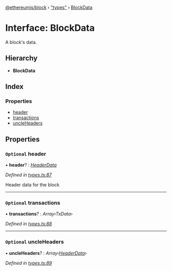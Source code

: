 [@ethereumjs/block](../README.md) › ["types"](../modules/_types_.md) › [BlockData](_types_.blockdata.md)

# Interface: BlockData

A block's data.

## Hierarchy

* **BlockData**

## Index

### Properties

* [header](_types_.blockdata.md#optional-header)
* [transactions](_types_.blockdata.md#optional-transactions)
* [uncleHeaders](_types_.blockdata.md#optional-uncleheaders)

## Properties

### `Optional` header

• **header**? : *[HeaderData](_types_.headerdata.md)*

*Defined in [types.ts:87](https://github.com/ethereumjs/ethereumjs-vm/blob/master/packages/block/src/types.ts#L87)*

Header data for the block

___

### `Optional` transactions

• **transactions**? : *Array‹TxData›*

*Defined in [types.ts:88](https://github.com/ethereumjs/ethereumjs-vm/blob/master/packages/block/src/types.ts#L88)*

___

### `Optional` uncleHeaders

• **uncleHeaders**? : *Array‹[HeaderData](_index_.headerdata.md)›*

*Defined in [types.ts:89](https://github.com/ethereumjs/ethereumjs-vm/blob/master/packages/block/src/types.ts#L89)*
